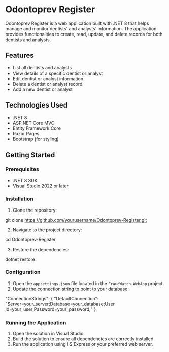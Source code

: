 # Odontoprev Register

Odontoprev Register is a web application built with .NET 8 that helps manage and monitor dentists' and analysts' information. The application provides functionalities to create, read, update, and delete records for both dentists and analysts.

## Features

- List all dentists and analysts
- View details of a specific dentist or analyst
- Edit dentist or analyst information
- Delete a dentist or analyst record
- Add a new dentist or analyst

## Technologies Used

- .NET 8
- ASP.NET Core MVC
- Entity Framework Core
- Razor Pages
- Bootstrap (for styling)

## Getting Started

### Prerequisites

- .NET 8 SDK
- Visual Studio 2022 or later

### Installation

1. Clone the repository:
    
  git clone https://github.com/yourusername/Odontoprev-Register.git

2. Navigate to the project directory:

  cd Odontoprev-Register

3. Restore the dependencies:
    
  dotnet restore

### Configuration

1. Open the `appsettings.json` file located in the `FraudWatch-WebApp` project.
2. Update the connection string to point to your database:

"ConnectionStrings": {
    "DefaultConnection": "Server=your_server;Database=your_database;User Id=your_user;Password=your_password;"
}

### Running the Application

1. Open the solution in Visual Studio.
2. Build the solution to ensure all dependencies are correctly installed.
3. Run the application using IIS Express or your preferred web server.
